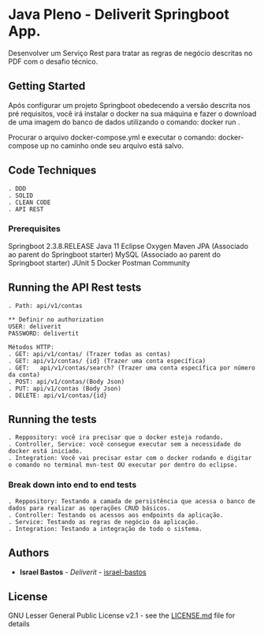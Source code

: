 # Java Pleno - Deliverit Springboot App.
Desenvolver um Serviço Rest para tratar as regras de negócio descritas no PDF com o desafio técnico.

## Getting Started
Após configurar um projeto Springboot obedecendo a versão descrita nos pré requisitos, você irá instalar o docker na sua máquina e fazer o download de uma imagem do banco de dados utilizando o comando: docker run <nome da imagem>. 

Procurar o arquivo docker-compose.yml e executar o comando: docker-compose up no caminho onde seu arquivo está salvo.  

## Code Techniques
    . DDD
    . SOLID
    . CLEAN CODE
    . API REST

### Prerequisites
Springboot 2.3.8.RELEASE
Java 11
Eclipse Oxygen
Maven
JPA 	(Associado ao parent do Springboot starter)
MySQL 	(Associado ao parent do Springboot starter)
JUnit 5
Docker
Postman Community

## Running the API Rest tests
	. Path: api/v1/contas
	
	** Definir no authorization	
	USER: deliverit
	PASSWORD: delivertit
	
	Métodos HTTP:
	. GET: api/v1/contas/ (Trazer todas as contas)
	. GET: api/v1/contas/ {id} (Trazer uma conta específica)
	. GET:	 api/v1/contas/search? (Trazer uma conta específica por número da conta)
	. POST: api/v1/contas/(Body Json)
	. PUT: api/v1/contas (Body Json)
	. DELETE: api/v1/contas/{id}

## Running the tests
    . Reppository: você ira precisar que o docker esteja rodando.
    . Controller, Service: você consegue executar sem a necessidade do docker está iniciado.
    . Integration: Você vai precisar estar com o docker rodando e digitar o comando no terminal mvn-test OU executar por dentro do eclipse.

### Break down into end to end tests
    . Reppository: Testando a camada de persistência que acessa o banco de dados para realizar as operações CRUD básicos.
    . Controller: Testando os acessos aos endpoints da aplicação.
    . Service: Testando as regras de negócio da aplicação.
    . Integration: Testando a integração de todo o sistema.

## Authors
* **Israel Bastos** - *Deliverit* - [israel-bastos](https://github.com/israel-bastos)

## License
GNU Lesser General Public License v2.1  - see the [LICENSE.md](LICENSE) file for details